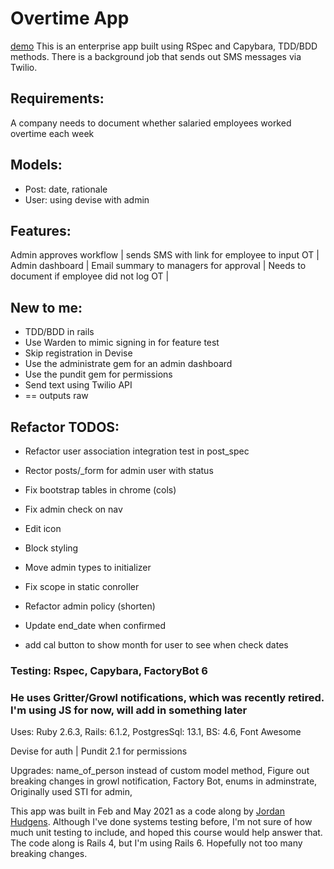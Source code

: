 # Overtime App
[demo](https://laurie-overtime.herokuapp.com/users/sign_in)
This is an enterprise app built using RSpec and Capybara, TDD/BDD methods. There is a background job that sends out SMS messages via Twilio.
 

## Requirements:
A company needs to document whether salaried employees worked overtime each week

## Models: 
* Post: date, rationale
* User: using devise with admin

## Features:
Admin approves workflow | 
sends SMS with link for employee to input OT | 
Admin dashboard | 
Email summary to managers for approval | 
Needs to document if employee did not log OT | 

## New to me:
* TDD/BDD in rails
* Use Warden to mimic signing in for feature test
* Skip registration in Devise
* Use the administrate gem for an admin dashboard
* Use the pundit gem for permissions
* Send text using Twilio API
* == outputs raw

## Refactor TODOS:
- Refactor user association integration test in post_spec
- Rector posts/_form for admin user with status
- Fix bootstrap tables in chrome (cols)
- Fix admin check on nav
- Edit icon
- Block styling
- Move admin types to initializer
- Fix scope in static conroller
- Refactor admin policy (shorten)
- Update end_date when confirmed

- add cal button to show month for user to see when check dates


### Testing: Rspec, Capybara, FactoryBot 6

### He uses Gritter/Growl notifications, which was recently retired. I'm using JS for now, will add in something later

Uses: Ruby 2.6.3, Rails: 6.1.2, PostgresSql: 13.1, BS: 4.6, Font Awesome

Devise for auth |
Pundit 2.1 for permissions

Upgrades:  name_of_person instead of custom model method, 
Figure out breaking changes in growl notification, Factory Bot, enums in adminstrate,
Originally used STI for admin,

This app was built in Feb and May 2021 as a code along by [Jordan Hudgens](https://www.udemy.com/course/professional-ruby-on-rails-coding-course/learn/lecture/5529548#overview). Although I've done systems testing before, I'm not sure of how much unit testing to include, and hoped this course would help answer that. The code along is Rails 4, but I'm using Rails 6. Hopefully not too many breaking changes. 

